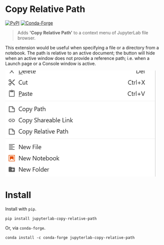 # Copy Relative Path

[![PyPI](https://img.shields.io/pypi/v/jupyterlab-copy-relative-path)](https://pypi.org/project/jupyterlab-copy-relative-path/)
[![Conda-Forge](https://img.shields.io/conda/vn/conda-forge/jupyterlab-copy-relative-path)](https://anaconda.org/conda-forge/jupyterlab-copy-relative-path)

> Adds **'Copy Relative Path'** to a context menu of JupyterLab file browser.

This extension would be useful when specifying a file or a directory from a notebook. The path is relative to an active document; the button will hide when an active window does not provide a reference path; i.e. when a Launch page or a Console window is active.

![copy relative path demo](https://github.com/yamaton/jupyterlab_copy_relative_path/raw/main/preview.png)

# Install

Install with `pip`.

```shell
pip install jupyterlab-copy-relative-path
```

Or, via `conda-forge`.

```shell
conda install -c conda-forge jupyterlab-copy-relative-path
```
